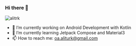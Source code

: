 ### Hi there 👋

<p align="left"> <img src="https://komarev.com/ghpvc/?username=alitrk&label=Views&color=green&style=plastic" alt="alitrk" /> </p>

- 🔭 I’m currently working on Android Development with Kotlin
- 🌱 I’m currently learning Jetpack Compose and Material3
- 📫 How to reach me: oa.aliturk@gmail.com
